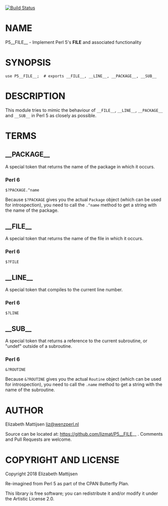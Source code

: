 [![Build Status](https://travis-ci.org/lizmat/P5__FILE__.svg?branch=master)](https://travis-ci.org/lizmat/P5__FILE__)

NAME
====

P5__FILE__ - Implement Perl 5's __FILE__ and associated functionality

SYNOPSIS
========

    use P5__FILE__;  # exports __FILE__, __LINE__, __PACKAGE__, __SUB__

DESCRIPTION
===========

This module tries to mimic the behaviour of `__FILE__`, `__LINE__`, `__PACKAGE__` and `__SUB__` in Perl 5 as closely as possible.

TERMS
=====

\_\_PACKAGE\_\_
-----------

A special token that returns the name of the package in which it occurs.

### Perl 6 

    $?PACKAGE.^name

Because `$?PACKAGE` gives you the actual `Package` object (which can be used for introspection), you need to call the `.^name` method to get a string with the name of the package.

\_\_FILE\_\_
--------

A special token that returns the name of the file in which it occurs.

### Perl 6 

    $?FILE

\_\_LINE\_\_
--------

A special token that compiles to the current line number.

### Perl 6 

    $?LINE

\_\_SUB\_\_
-------

A special token that returns a reference to the current subroutine, or "undef" outside of a subroutine.

### Perl 6

    &?ROUTINE

Because `&?ROUTINE` gives you the actual `Routine` object (which can be used for introspection), you need to call the `.name` method to get a string with the name of the subroutine.

AUTHOR
======

Elizabeth Mattijsen <liz@wenzperl.nl>

Source can be located at: https://github.com/lizmat/P5__FILE__ . Comments and Pull Requests are welcome.

COPYRIGHT AND LICENSE
=====================

Copyright 2018 Elizabeth Mattijsen

Re-imagined from Perl 5 as part of the CPAN Butterfly Plan.

This library is free software; you can redistribute it and/or modify it under the Artistic License 2.0.

